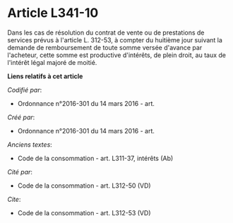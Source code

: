# Article L341-10

Dans les cas de résolution du contrat de vente ou de prestations de services prévus à l'article L. 312-53, à compter du
huitième jour suivant la demande de remboursement de toute somme versée d'avance par l'acheteur, cette somme est productive
d'intérêts, de plein droit, au taux de l'intérêt légal majoré de moitié.

**Liens relatifs à cet article**

_Codifié par_:

  - Ordonnance n°2016-301 du 14 mars 2016 - art.

_Créé par_:

  - Ordonnance n°2016-301 du 14 mars 2016 - art.

_Anciens textes_:

  - Code de la consommation - art. L311-37, intérêts (Ab)

_Cité par_:

  - Code de la consommation - art. L312-50 (VD)

_Cite_:

  - Code de la consommation - art. L312-53 (VD)
